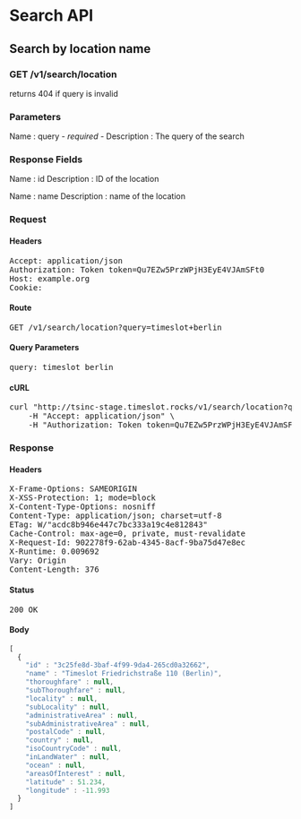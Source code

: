 # Search API

## Search by location name

### GET /v1/search/location

returns 404 if query is invalid



### Parameters

Name : query *- required -*
Description : The query of the search


### Response Fields

Name : id
Description : ID of the location

Name : name
Description : name of the location

### Request

#### Headers

<pre>Accept: application/json
Authorization: Token token=Qu7EZw5PrzWPjH3EyE4VJAmSFt0
Host: example.org
Cookie: </pre>

#### Route

<pre>GET /v1/search/location?query=timeslot+berlin</pre>

#### Query Parameters

<pre>query: timeslot berlin</pre>

#### cURL

<pre class="request">curl &quot;http://tsinc-stage.timeslot.rocks/v1/search/location?query=timeslot+berlin&quot; -X GET \
	-H &quot;Accept: application/json&quot; \
	-H &quot;Authorization: Token token=Qu7EZw5PrzWPjH3EyE4VJAmSFt0&quot;</pre>

### Response

#### Headers

<pre>X-Frame-Options: SAMEORIGIN
X-XSS-Protection: 1; mode=block
X-Content-Type-Options: nosniff
Content-Type: application/json; charset=utf-8
ETag: W/&quot;acdc8b946e447c7bc333a19c4e812843&quot;
Cache-Control: max-age=0, private, must-revalidate
X-Request-Id: 902278f9-62ab-4345-8acf-9ba75d47e8ec
X-Runtime: 0.009692
Vary: Origin
Content-Length: 376</pre>

#### Status

<pre>200 OK</pre>

#### Body

```javascript
[
  {
    "id" : "3c25fe8d-3baf-4f99-9da4-265cd0a32662",
    "name" : "Timeslot Friedrichstraße 110 (Berlin)",
    "thoroughfare" : null,
    "subThoroughfare" : null,
    "locality" : null,
    "subLocality" : null,
    "administrativeArea" : null,
    "subAdministrativeArea" : null,
    "postalCode" : null,
    "country" : null,
    "isoCountryCode" : null,
    "inLandWater" : null,
    "ocean" : null,
    "areasOfInterest" : null,
    "latitude" : 51.234,
    "longitude" : -11.993
  }
]
```
